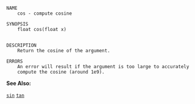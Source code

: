 
```
NAME
	cos - compute cosine

SYNOPSIS
	float cos(float x)


DESCRIPTION
	Return the cosine of the argument.

ERRORS
	An error will result if the argument is too large to accurately
	compute the cosine (around 1e9).

```

**See Also:**

 [`sin`](./sin.md)
 [`tan`](./tan.md)
